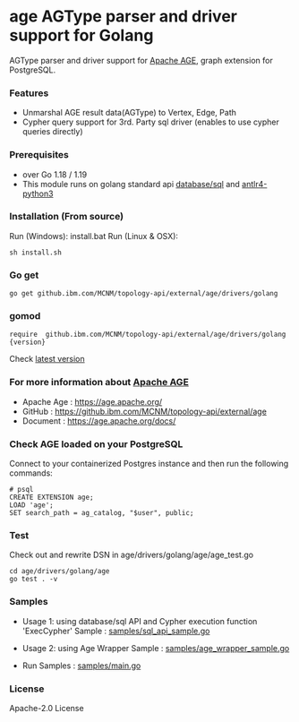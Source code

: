 # age AGType parser and driver support for Golang

AGType parser and driver support for [Apache AGE](https://age.apache.org/), graph extension for PostgreSQL.

### Features
* Unmarshal AGE result data(AGType) to Vertex, Edge, Path
* Cypher query support for 3rd. Party sql driver (enables to use cypher queries directly)

### Prerequisites
* over Go 1.18 / 1.19
* This module runs on golang standard api [database/sql](https://golang.org/pkg/database/sql/) and [antlr4-python3](https://github.com/antlr/antlr4/tree/master/runtime/Go/antlr)

### Installation (From source)
Run (Windows): install.bat
Run (Linux & OSX):
```
sh install.sh
```

### Go get
```
go get github.ibm.com/MCNM/topology-api/external/age/drivers/golang
```
### gomod
```
require  github.ibm.com/MCNM/topology-api/external/age/drivers/golang {version}
```


Check [latest version](https://github.ibm.com/MCNM/topology-api/external/age/releases)

### For more information about [Apache AGE](https://age.apache.org/)
* Apache Age : https://age.apache.org/
* GitHub : https://github.ibm.com/MCNM/topology-api/external/age
* Document : https://age.apache.org/docs/

### Check AGE loaded on your PostgreSQL
Connect to your containerized Postgres instance and then run the following commands:
```(sql)
# psql
CREATE EXTENSION age;
LOAD 'age';
SET search_path = ag_catalog, "$user", public;
```

### Test
Check out and rewrite DSN in age/drivers/golang/age/age_test.go
```
cd age/drivers/golang/age
go test . -v

```

### Samples
* Usage 1: using database/sql API and Cypher execution function 'ExecCypher'
  Sample : [samples/sql_api_sample.go](samples/sql_api_sample.go)

* Usage 2: using Age Wrapper
  Sample : [samples/age_wrapper_sample.go](samples/age_wrapper_sample.go)

* Run Samples : [samples/main.go](samples/main.go)


### License
Apache-2.0 License
